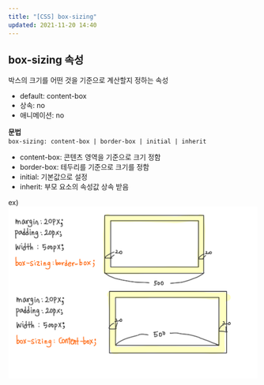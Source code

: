 ```yaml
---
title: "[CSS] box-sizing"
updated: 2021-11-20 14:40
---
```


## box-sizing 속성

박스의 크기를 어떤 것을 기준으로 계산할지 정하는 속성

- default: content-box
- 상속: no
- 애니메이션: no
  <br/>

**문법** <br/>
`box-sizing: content-box | border-box | initial | inherit `

- content-box: 콘텐츠 영역을 기준으로 크기 정함
- border-box: 테두리를 기준으로 크기를 정함
- initial: 기본값으로 설정
- inherit: 부모 요소의 속성값 상속 받음

ex) <br/>
<img src="../assets/2021-11-20.jpeg"/>
